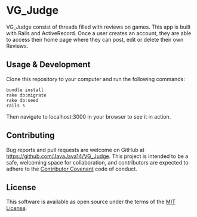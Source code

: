 # VG_Judge

VG_Judge consist of threads filled with reviews on games. This app is built with Rails and ActiveRecord. Once a user creates an account, they are able to access their home page where they can post, edit or delete their own Reviews.

## Usage & Development

Clone this repository to your computer and run the following commands:

 ```
bundle install
rake db:migrate
rake db:seed
rails s
```
Then navigate to localhost:3000 in your browser to see it in action.

## Contributing

Bug reports and pull requests are welcome on GitHub at https://github.com/JavaJava14/VG_Judge. This project is intended to be a safe, welcoming space for collaboration, and contributors are expected to adhere to the [Contributor Covenant](http://contributor-covenant.org) code of conduct.

## License

This software is available as open source under the terms of the [MIT License](https://opensource.org/licenses/MIT).
